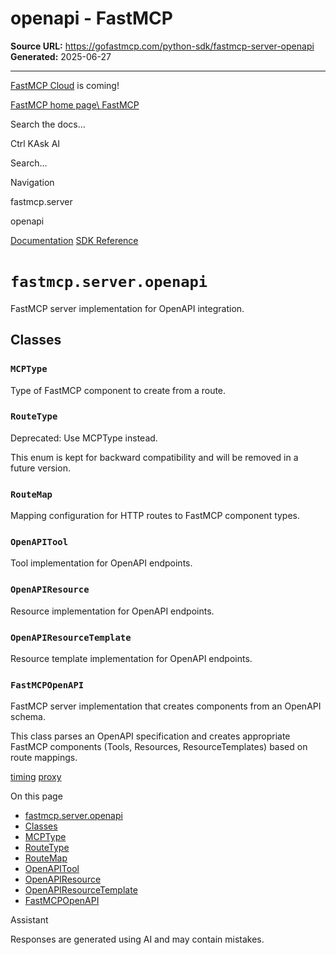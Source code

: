 # openapi - FastMCP

**Source URL:** https://gofastmcp.com/python-sdk/fastmcp-server-openapi
**Generated:** 2025-06-27

---

[FastMCP Cloud](https://fastmcp.link/x0Kyhy2) is coming!

[FastMCP home page\\
FastMCP](https://gofastmcp.com/)

Search the docs...

Ctrl KAsk AI

Search...

Navigation

fastmcp.server

openapi

[Documentation](https://gofastmcp.com/getting-started/welcome) [SDK Reference](https://gofastmcp.com/python-sdk/fastmcp-exceptions)

# [​](https://gofastmcp.com/python-sdk/fastmcp-server-openapi\#fastmcp-server-openapi)  `fastmcp.server.openapi`

FastMCP server implementation for OpenAPI integration.

## [​](https://gofastmcp.com/python-sdk/fastmcp-server-openapi\#classes)  Classes

### [​](https://gofastmcp.com/python-sdk/fastmcp-server-openapi\#mcptype)  `MCPType`

Type of FastMCP component to create from a route.

### [​](https://gofastmcp.com/python-sdk/fastmcp-server-openapi\#routetype)  `RouteType`

Deprecated: Use MCPType instead.

This enum is kept for backward compatibility and will be removed in a future version.

### [​](https://gofastmcp.com/python-sdk/fastmcp-server-openapi\#routemap)  `RouteMap`

Mapping configuration for HTTP routes to FastMCP component types.

### [​](https://gofastmcp.com/python-sdk/fastmcp-server-openapi\#openapitool)  `OpenAPITool`

Tool implementation for OpenAPI endpoints.

### [​](https://gofastmcp.com/python-sdk/fastmcp-server-openapi\#openapiresource)  `OpenAPIResource`

Resource implementation for OpenAPI endpoints.

### [​](https://gofastmcp.com/python-sdk/fastmcp-server-openapi\#openapiresourcetemplate)  `OpenAPIResourceTemplate`

Resource template implementation for OpenAPI endpoints.

### [​](https://gofastmcp.com/python-sdk/fastmcp-server-openapi\#fastmcpopenapi)  `FastMCPOpenAPI`

FastMCP server implementation that creates components from an OpenAPI schema.

This class parses an OpenAPI specification and creates appropriate FastMCP components
(Tools, Resources, ResourceTemplates) based on route mappings.

[timing](https://gofastmcp.com/python-sdk/fastmcp-server-middleware-timing) [proxy](https://gofastmcp.com/python-sdk/fastmcp-server-proxy)

On this page

- [fastmcp.server.openapi](https://gofastmcp.com/python-sdk/fastmcp-server-openapi#fastmcp-server-openapi)
- [Classes](https://gofastmcp.com/python-sdk/fastmcp-server-openapi#classes)
- [MCPType](https://gofastmcp.com/python-sdk/fastmcp-server-openapi#mcptype)
- [RouteType](https://gofastmcp.com/python-sdk/fastmcp-server-openapi#routetype)
- [RouteMap](https://gofastmcp.com/python-sdk/fastmcp-server-openapi#routemap)
- [OpenAPITool](https://gofastmcp.com/python-sdk/fastmcp-server-openapi#openapitool)
- [OpenAPIResource](https://gofastmcp.com/python-sdk/fastmcp-server-openapi#openapiresource)
- [OpenAPIResourceTemplate](https://gofastmcp.com/python-sdk/fastmcp-server-openapi#openapiresourcetemplate)
- [FastMCPOpenAPI](https://gofastmcp.com/python-sdk/fastmcp-server-openapi#fastmcpopenapi)

Assistant

Responses are generated using AI and may contain mistakes.